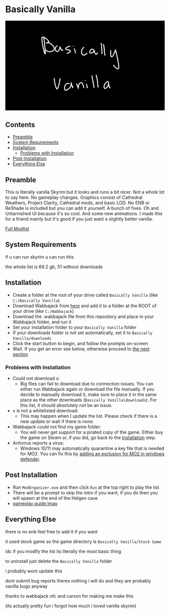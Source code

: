 # Basically Vanilla
![LOGO](https://raw.githubusercontent.com/Geborgen/basically-vanilla/main/Untitled-2.png)

## Contents
- [Preamble](#preamble)
- [System Requirements](#system-requirements)
- [Installation](#installation)
  - [Problems with Installation](#problems-with-installation)
- [Post-Installation](#post-installation)
- [Everything Else](#everything-else)

## Preamble
This is literally vanilla Skyrim but it looks and runs a bit nicer. Not a whole lot to say here. No gameplay changes. Graphics consist of Cathedral Weathers, Project Clarity, Cathedral mods, and basic LOD. No ENB or ReShade is included but you can add it yourself. A bunch of fixes. Oh and Untarnished UI because it's so cool. And some new animations. I made this for a friend mainly but it's good if you just want a slightly better vanilla.

[Full Modlist](https://loadorderlibrary.com/lists/basically-vanilla)

## System Requirements
if u can run skyrim u can run this

the whole list is 69.2 gb, 51 without downloads

## Installation
- Create a folder at the root of your drive called `Basically Vanilla` (like `C:/Basically Vanilla`)
- Download Wabbajack from [here](https://www.wabbajack.org/) and add it to a folder at the ROOT of your drive (like `C:/Wabbajack`)
- Download the .wabbajack file from this repository and place in your Wabbajack folder, and run it
- Set your installation folder to your `Basically Vanilla` folder
- If your downloads folder is not set automatically, set it to `Basically Vanilla/downloads`
- Click the start button to begin, and follow the prompts on-screen
- Wait. If you get an error see below, otherwise proceed to [the next section](#post-installation)

### Problems with Installation
- Could not download x:
  - Big files can fail to download due to connection issues. You can either run Wabbajack again or download the file manually. If you decide to manually download it, make sure to place it in the same place as the other downloads (`Basically Vanilla\downloads`). For this list, it should absolutely not be an issue.
- x is not a whitelisted download:
  - This may happen when I update the list. Please check if there is a new update or wait if there is none.
- Wabbajack could not find my game folder:
  - You will never get support for a pirated copy of the game. Either buy the game *on Steam* or, if you did, go back to the [Installation](#installation) step.
- Antivirus reports a virus:
  - Windows 10/11 may automatically quarantine a key file that is needed for MO2. You can fix this by [adding an exclusion for MO2 in windows defender](https://www.thewindowsclub.com/exclude-a-folder-from-windows-security-scan).
  
 ## Post Installation
 - Run `ModOrganizer.exe` and then click `Run` at the top right to play the list
 - There will be a prompt to skip the intro if you want, if you do then you will spawn at the end of the Helgen cave
 - [gameplay guide lmao](https://en.uesp.net/wiki/Skyrim:Skyrim)
 
## Everything Else
 
there is no enb feel free to add it if you want

it used stock game so the game directory is `Basically Vanilla/Stock Game`
 
idc if you modify the list its literally the most basic thing

to uninstall just delete the `Basically Vanilla` folder
 
i probably wont update this
 
dont submit bug reports theres nothing i will do and they are probably vanilla bugs anyway

thanks to wabbajack ofc and carson for making me make this

(its actually pretty fun i forgot how much i loved vanilla skyrim)
